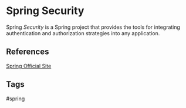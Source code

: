 # Spring Security 

Spring *Security* is a Spring project that provides the tools for integrating authentication and authorization strategies into any application.  


## References
[Spring Official Site](spring.io)

## Tags
#spring
